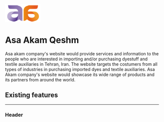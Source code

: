 ![Asaakam logo](assets/images/en-logo.png)
# Asa Akam Qeshm

Asa akam company's website would provide services and information to the people who are interested in importing and/or purchasing dyestuff and textile auxiliaries in Tehran, Iran. The website targets the costumers from all types of industries in purchasing imported dyes and textile auxiliaries. Asa Akam company's website would showcase its wide range of products and its partners from around the world.


## Existing features
***
### Header 
